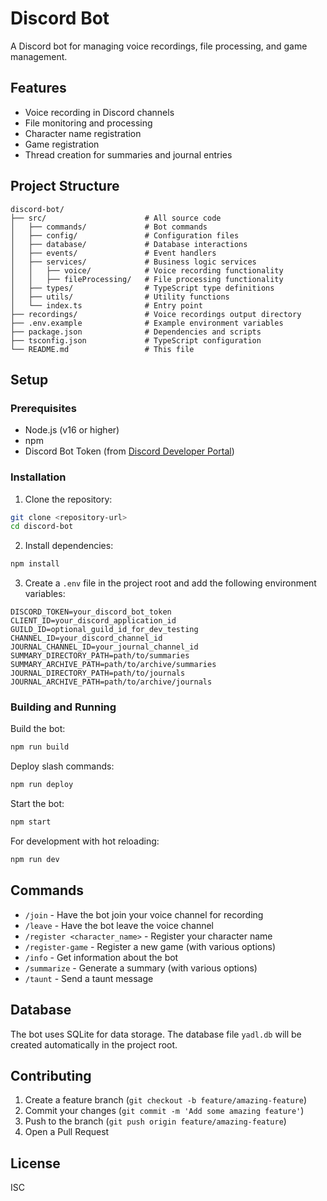 # Discord Bot

A Discord bot for managing voice recordings, file processing, and game management.

## Features

- Voice recording in Discord channels
- File monitoring and processing
- Character name registration 
- Game registration
- Thread creation for summaries and journal entries

## Project Structure

```
discord-bot/
├── src/                      # All source code
│   ├── commands/             # Bot commands
│   ├── config/               # Configuration files
│   ├── database/             # Database interactions
│   ├── events/               # Event handlers
│   ├── services/             # Business logic services
│   │   ├── voice/            # Voice recording functionality
│   │   ├── fileProcessing/   # File processing functionality
│   ├── types/                # TypeScript type definitions
│   ├── utils/                # Utility functions
│   └── index.ts              # Entry point
├── recordings/               # Voice recordings output directory
├── .env.example              # Example environment variables
├── package.json              # Dependencies and scripts
├── tsconfig.json             # TypeScript configuration
└── README.md                 # This file
```

## Setup

### Prerequisites

- Node.js (v16 or higher)
- npm
- Discord Bot Token (from [Discord Developer Portal](https://discord.com/developers/applications))

### Installation

1. Clone the repository:
```bash
git clone <repository-url>
cd discord-bot
```

2. Install dependencies:
```bash
npm install
```

3. Create a `.env` file in the project root and add the following environment variables:
```
DISCORD_TOKEN=your_discord_bot_token
CLIENT_ID=your_discord_application_id
GUILD_ID=optional_guild_id_for_dev_testing
CHANNEL_ID=your_discord_channel_id
JOURNAL_CHANNEL_ID=your_journal_channel_id
SUMMARY_DIRECTORY_PATH=path/to/summaries
SUMMARY_ARCHIVE_PATH=path/to/archive/summaries
JOURNAL_DIRECTORY_PATH=path/to/journals
JOURNAL_ARCHIVE_PATH=path/to/archive/journals
```

### Building and Running

Build the bot:
```bash
npm run build
```

Deploy slash commands:
```bash
npm run deploy
```

Start the bot:
```bash
npm start
```

For development with hot reloading:
```bash
npm run dev
```

## Commands

- `/join` - Have the bot join your voice channel for recording
- `/leave` - Have the bot leave the voice channel
- `/register <character_name>` - Register your character name
- `/register-game` - Register a new game (with various options)
- `/info` - Get information about the bot
- `/summarize` - Generate a summary (with various options)
- `/taunt` - Send a taunt message

## Database

The bot uses SQLite for data storage. The database file `yadl.db` will be created automatically in the project root.

## Contributing

1. Create a feature branch (`git checkout -b feature/amazing-feature`)
2. Commit your changes (`git commit -m 'Add some amazing feature'`)
3. Push to the branch (`git push origin feature/amazing-feature`)
4. Open a Pull Request

## License

ISC